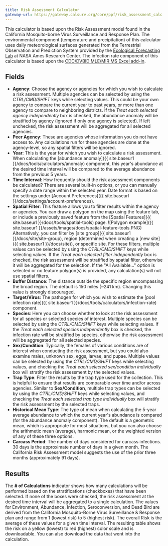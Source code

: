 ```yaml
---
title: Risk Assessment Calculator
gateway-url: https://gateway.calsurv.org/core/ppf/risk_assessment_calc
---
```

This calculator is based upon the Risk Assessment model found in the California Mosquito-borne Virus Surveillance and Response Plan. The environmental component (temperature and precipitation) of this calculator uses daily meteorological surfaces generated from the Terrestrial Observation and Prediction System provided by the [Ecological Forecasting Lab](<https://ecocast.arc.nasa.gov/>) at NASA Ames Research Center. The infection rate component of this calculator is based upon the [CDC/DVBID MLE/MIR MS Excel add-in](<https://www.cdc.gov/westnile/resourcepages/mosqSurvSoft.html>).

## Fields
* **Agency**: Choose the agency or agencies for which you wish to calculate a risk assessment. Multiple agencies can be selected by using the *CTRL/CMD/SHIFT* keys while selecting values. This could be your own agency to compare the current year to past years, or more than one agency to compare to neighboring districts. If the *Treat each selected agency independently* box is checked, the abundance anomaly will be stratified by agency (ignored if only one agency is selected). If left unchecked, the risk assessment will be aggregated for all selected agencies.
* **Peer Agency**: These are agencies whose information you do not have access to. Any calculations run for these agencies are done at the agency-level, so any spatial filters will be ignored.
* **Year**: This is the year for which you wish to calculate a risk assessment. When calculating the [abundance anomaly]({{ site.baseur1 }}/docs/tools/calculators/anomaly) component, this year's abundance at the desired time interval will be compared to the average abundance from the previous 5 years.
* **Time Interval**: How frequently should the risk assessment components be calculated? There are several built-in options, or you can manually specify a date range within the selected year. Date format is based on the settings under [Account Preferences]({{ site.baseurl }}/docs/settings/account-preferences).
* **Spatial Filter**: This feature allows you to filter results within the agency or agencies. You can draw a polygon on the map using the feature tab, or include a previously saved feature from the [Spatial Features]({{ site.baseurl }}/docs/tools/spatial-tools) page. ![Polygon example]({{ site.baseur1 }}/assets/images/docs/spatial-feature-tools.PNG) Alternatively, you can filter by [site group]({{ site.baseur1 }}/docs/site/site-group), region (determined when creating a [new site]({{ site.baseur1 }}/docs/site)), or specific site. For these filters, multiple values can be selected by using the *CTRL/CMD/SHIFT* keys while selecting values. If the *Treat each selected filter independently* box is checked, the risk assessment will be stratified by spatial filter, otherwise it will be aggregated for the selection. If the "All Available..." option is selected or no feature polygon(s) is provided, any calculation(s) will not use spatial filters.
* **Buffer Distance**: The distance outside the specific region encompassing the broad region. The default is 150 miles (~241 km). Changing this value is strongly discouraged.
* **Target/Virus**: The pathogen for which you wish to estimate the [pool infection rate]({{ site.baseur1 }}/docs/tools/calculators/infection-rate) component.
* **Species**: Here you can choose whether to look at the risk assessment for all species or selected species of interest. Multiple species can be selected by using the *CTRL/CMD/SHIFT* keys while selecting values. If the *Treat each selected species independently* box is checked, the infection rate will be stratified by species, otherwise the risk assessment will be aggregated for all selected species.
* **Sex/Condition**: Typically, the females of various conditions are of interest when conducting the risk assessment, but you could also examine males, unknown sex, eggs, larvae, and pupae. Multiple values can be selected by using the *CTRL/CMD/SHIFT* keys while selecting values, and checking the *Treat each selected sex/condition individually* box will stratify the risk assessment by the selected values.
* **Trap Type**: Filter the results by the trap type used for the collection. This is helpful to ensure that results are comparable over time and/or across agencies. Similar to **Sex/Condition**, multiple trap types can be selected by using the *CTRL/CMD/SHIFT* keys while selecting values, and checking the *Treat each selected trap type individually* box will stratify the risk assessment by the selected traps.
* **Historical Mean Type**: The type of mean when calculating the 5-year average abundance to which the current year's abundance is compared (for the abundance anomaly component). The default is a geometric mean, which is appropriate for most situations, but you can also choose the arithmetic mean (average), harmonic mean, or the weighted version of any of these three options.
* **Carcass Period**: The number of days considered for carcass infections. 30 days is the approximate number of days in a given month. The California Risk Assessment model suggests the use of the prior three months (approximately 91 days).

## Results
The **# of Calculations** indicator shows how many calculations will be performed based on the stratifications (checkboxes) that have been selected. If none of the boxes were checked, the risk assessment at the desired time interval will be aggregated to a single calculation. The values for Environment, Abundance, Infection, Seroconversion, and Dead Bird are derived from the California Mosquito-Borne Virus Surveillance & Response plan and range from 1 (lowest risk) to 5 (highest risk). The overall Risk is the average of these values for a given time interval. The resulting table shows the risk on a yellow (lowest) to red (highest) color scale and is downloadable. You can also download the data that went into the calculation.
